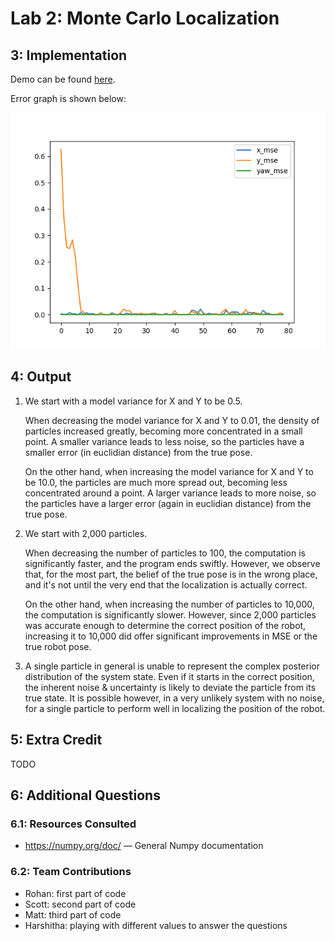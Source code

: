 # Lab 2: Monte Carlo Localization

## 3: Implementation

Demo can be found [here](https://drive.google.com/file/d/115FHaQ_TWuClRmV8bdQhPumzo02W5NWF/view?usp=drive_link).

Error graph is shown below:

![Error Graph](results/error.png)

## 4: Output

1. We start with a model variance for X and Y to be 0.5.

    When decreasing the model variance for X and Y to 0.01, the density of particles increased greatly, becoming more concentrated in a small point. A smaller variance leads to less noise, so the particles have a smaller error (in euclidian distance) from the true pose.

    On the other hand, when increasing the model variance for X and Y to be 10.0, the particles are much more spread out, becoming less concentrated around a point. A larger variance leads to more noise, so the particles have a larger error (again in euclidian distance) from the true pose.

2. We start with 2,000 particles.

    When decreasing the number of particles to 100, the computation is significantly faster, and the program ends swiftly. However, we observe that, for the most part, the belief of the true pose is in the wrong place, and it's not until the very end that the localization is actually correct.

    On the other hand, when increasing the number of particles to 10,000, the computation is significantly slower. However, since 2,000 particles was accurate enough to determine the correct position of the robot, increasing it to 10,000 did offer significant improvements in MSE or the true robot pose.

3. A single particle in general is unable to represent the complex posterior distribution of the system state. Even if it starts in the correct position, the inherent noise & uncertainty is likely to deviate the particle from its true state. It is possible however, in a very unlikely system with no noise, for a single particle to perform well in localizing the position of the robot.

## 5: Extra Credit

TODO

## 6: Additional Questions

### 6.1: Resources Consulted

- https://numpy.org/doc/ — General Numpy documentation

### 6.2: Team Contributions

- Rohan: first part of code
- Scott: second part of code
- Matt: third part of code
- Harshitha: playing with different values to answer the questions
